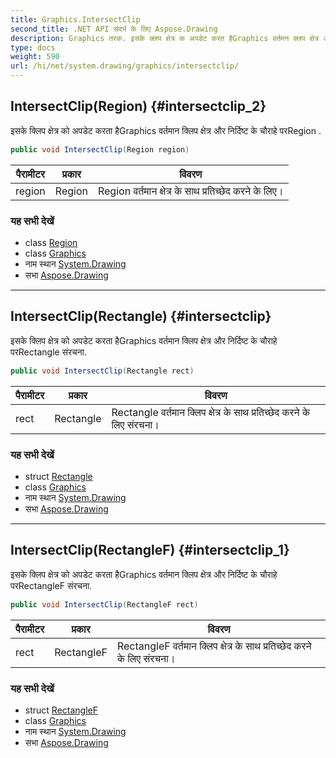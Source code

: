 ```yaml
---
title: Graphics.IntersectClip
second_title: .NET API संदर्भ के लिए Aspose.Drawing
description: Graphics तरक. इसके क्लप क्षेत्र क अपडेट करत हैGraphics वर्तमन क्लप क्षेत्र और नर्दष्ट के चरहे परRegion .
type: docs
weight: 590
url: /hi/net/system.drawing/graphics/intersectclip/
---
```

## IntersectClip(Region) {#intersectclip_2}

इसके क्लिप क्षेत्र को अपडेट करता हैGraphics वर्तमान क्लिप क्षेत्र और निर्दिष्ट के चौराहे परRegion .

```csharp
public void IntersectClip(Region region)
```

| पैरामीटर | प्रकार | विवरण |
| --- | --- | --- |
| region | Region | Region वर्तमान क्षेत्र के साथ प्रतिच्छेद करने के लिए। |

### यह सभी देखें

* class [Region](../../region/)
* class [Graphics](../)
* नाम स्थान [System.Drawing](../../graphics/)
* सभा [Aspose.Drawing](../../../)

---

## IntersectClip(Rectangle) {#intersectclip}

इसके क्लिप क्षेत्र को अपडेट करता हैGraphics वर्तमान क्लिप क्षेत्र और निर्दिष्ट के चौराहे परRectangle संरचना.

```csharp
public void IntersectClip(Rectangle rect)
```

| पैरामीटर | प्रकार | विवरण |
| --- | --- | --- |
| rect | Rectangle | Rectangle वर्तमान क्लिप क्षेत्र के साथ प्रतिच्छेद करने के लिए संरचना। |

### यह सभी देखें

* struct [Rectangle](../../rectangle/)
* class [Graphics](../)
* नाम स्थान [System.Drawing](../../graphics/)
* सभा [Aspose.Drawing](../../../)

---

## IntersectClip(RectangleF) {#intersectclip_1}

इसके क्लिप क्षेत्र को अपडेट करता हैGraphics वर्तमान क्लिप क्षेत्र और निर्दिष्ट के चौराहे परRectangleF संरचना.

```csharp
public void IntersectClip(RectangleF rect)
```

| पैरामीटर | प्रकार | विवरण |
| --- | --- | --- |
| rect | RectangleF | RectangleF वर्तमान क्लिप क्षेत्र के साथ प्रतिच्छेद करने के लिए संरचना। |

### यह सभी देखें

* struct [RectangleF](../../rectanglef/)
* class [Graphics](../)
* नाम स्थान [System.Drawing](../../graphics/)
* सभा [Aspose.Drawing](../../../)


